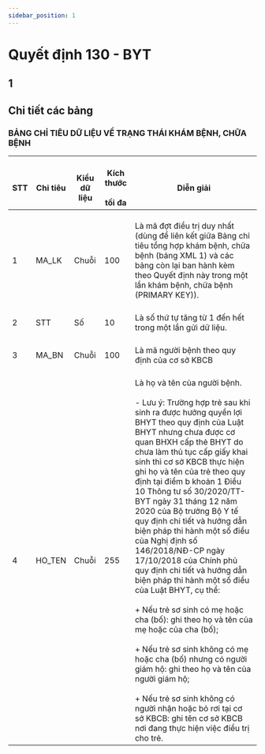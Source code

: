 ```yaml
---
sidebar_position: 1
---
```


# Quyết định 130 - BYT

## 1

## Chi tiết các bảng

### BẢNG CHỈ TIÊU DỮ LIỆU VỀ TRẠNG THÁI KHÁM BỆNH, CHỮA BỆNH

|    <br>STT    |    <br>Chỉ tiêu    |    <br>Kiểu dữ liệu    |    <br>Kích thước <br>   <br>tối đa    |    <br>Diễn giải                                                                                                                                                                                                                                                                                                                                                                                                                                                                                                                                                                                                                                                                                                                                                                                                                                                                                                                                                                                           |
|---------------|--------------------|------------------------|----------------------------------------|------------------------------------------------------------------------------------------------------------------------------------------------------------------------------------------------------------------------------------------------------------------------------------------------------------------------------------------------------------------------------------------------------------------------------------------------------------------------------------------------------------------------------------------------------------------------------------------------------------------------------------------------------------------------------------------------------------------------------------------------------------------------------------------------------------------------------------------------------------------------------------------------------------------------------------------------------------------------------------------------------------|
|    <br>1      |    <br>MA_LK       |    <br>Chuỗi           |    <br>100                             |    <br>Là   mã đợt điều trị duy nhất (dùng để liên kết giữa Bảng chỉ tiêu tổng hợp khám   bệnh, chữa bệnh (bảng XML 1) và các bảng còn lại ban hành kèm theo Quyết định   này trong một lần khám bệnh, chữa bệnh (PRIMARY KEY)).                                                                                                                                                                                                                                                                                                                                                                                                                                                                                                                                                                                                                                                                                                                                                                           |
|    <br>2      |    <br>STT         |    <br>Số              |    <br>10                              |    <br>Là   số thứ tự tăng từ 1 đến hết trong một lần gửi dữ liệu.                                                                                                                                                                                                                                                                                                                                                                                                                                                                                                                                                                                                                                                                                                                                                                                                                                                                                                                                         |
|    <br>3      |    <br>MA_BN       |    <br>Chuỗi           |    <br>100                             |    <br>Là   mã người bệnh theo quy định của cơ sở KBCB                                                                                                                                                                                                                                                                                                                                                                                                                                                                                                                                                                                                                                                                                                                                                                                                                                                                                                                                                     |
|    <br>4      |    <br>HO_TEN      |    <br>Chuỗi           |    <br>255                             |    <br>Là   họ và tên của người bệnh.<br> <br>-   Lưu ý: Trường   hợp trẻ sau khi sinh ra được hưởng quyền lợi BHYT theo quy định của Luật BHYT   nhưng chưa được cơ quan BHXH cấp thẻ BHYT do chưa làm thủ tục cấp giấy khai   sinh thì cơ sở KBCB thực hiện ghi họ và tên của trẻ theo quy định tại điểm b khoản 1 Điều 10 Thông tư số 30/2020/TT-BYT ngày   31 tháng 12 năm 2020 của Bộ trưởng Bộ Y tế quy định chi tiết và hướng dẫn biện   pháp thi hành một số điều của Nghị định số 146/2018/NĐ-CP ngày 17/10/2018 của   Chính phủ quy định chi tiết và hướng dẫn biện pháp thi hành một số điều của   Luật BHYT, cụ thể:<br>   <br>+   Nếu trẻ sơ sinh có mẹ hoặc cha (bố): ghi theo họ và tên của mẹ hoặc của cha   (bố);<br>   <br>+   Nếu trẻ sơ sinh không có mẹ hoặc cha (bố) nhưng có người giám hộ: ghi theo họ   và tên của người giám hộ;<br>   <br>+   Nếu trẻ sơ sinh không có người nhận hoặc bỏ rơi tại cơ sở KBCB: ghi tên cơ sở   KBCB nơi đang thực hiện việc điều trị cho trẻ.    |